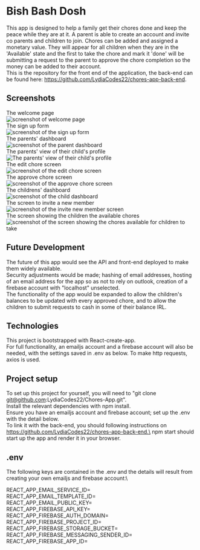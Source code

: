 # Bish Bash Dosh
This app is designed to help a family get their chores done and keep the peace while they are at it. A parent is able to create an account and invite co parents and children to join. Chores can be added and assigned a monetary value. They will appear for all children when they are in the 'Available' state and the first to take the chore and mark it 'done' will be submitting a request to the parent to approve the chore completion so the money can be added to their account.\
This is the repository for the front end of the application, the back-end can be found here: https://github.com/LydiaCodes22/chores-app-back-end.

## Screenshots
The welcome page \
![screenshot of welcome page](./src/images/screenshots/welcomePage.png "The welcome page") \
The sign up form \
![screenshot of the sign up form](./src/images/screenshots/SignUpForm.png "The sign up form") \
The parents' dashboard\
![screenshot of the parent dashboard](./src/images/screenshots/parentDashboard.png "The parents' dashboard") \
The parents' view of their child's profile\
![The parents' view of their child's profile](./src/images/screenshots/parentViewChildProfile.png "The parents' view of their child's profile") \
The edit chore screen\
![screenshot of the edit chore screen](./src/images/screenshots/editChore.png "The edit chore screen") \
The approve chore screen\
![screenshot of the approve chore screen](./src/images/screenshots/approveChores.png "The approve chore screen") \
The childrens' dashboard\
![screenshot of the child dashboard](./src/images/screenshots/childDashboard.png "The childrens' dashboard")\
 The screen to invite a new member\
![screenshot of the invite new member screen](./src/images/screenshots/inviteNewMember.png "The screen to invite a new member") \
The screen showing the children the available chores\
![screenshot of the screen showing the chores available for children to take](./src/images/screenshots/availableChores.png "The screen showing the children the available chores") 


## Future Development
The future of this app would see the API and front-end deployed to make them widely available.\
Security adjustments would be made; hashing of email addresses, hosting of an email address for the app so as not to rely on outlook, creation of a firebase account with "localhost" unselected.\
The functionality of the app would be expanded to allow the children's balances to be updated with every approved chore, and to allow the children to submit requests to cash in some of their balance IRL. 

## Technologies
This project is bootstrapped with React-create-app.\
For full functionality, an emailjs account and a firebase account will also be needed, with the settings saved in .env as below.
To make http requests, axios is used.

## Project setup
To set up this project for yourself, you will need to "git clone git@github.com:LydiaCodes22/Chores-App.git".\
Install the relevant dependencies with npm install.\
Ensure you have an emailjs account and firebase account; set up the .env with the detail below.\
To link it with the back-end, you should following instructions on https://github.com/LydiaCodes22/chores-app-back-end.\
npm start should start up the app and render it in your browser.

## .env
The following keys are contained in the .env and the details will result from creating your own emailjs and firebase account:\

REACT_APP_EMAIL_SERVICE_ID=\
REACT_APP_EMAIL_TEMPLATE_ID=\
REACT_APP_EMAIL_PUBLIC_KEY=\
REACT_APP_FIREBASE_API_KEY=\
REACT_APP_FIREBASE_AUTH_DOMAIN=\
REACT_APP_FIREBASE_PROJECT_ID=\
REACT_APP_FIREBASE_STORAGE_BUCKET=\
REACT_APP_FIREBASE_MESSAGING_SENDER_ID=\
REACT_APP_FIREBASE_APP_ID=
